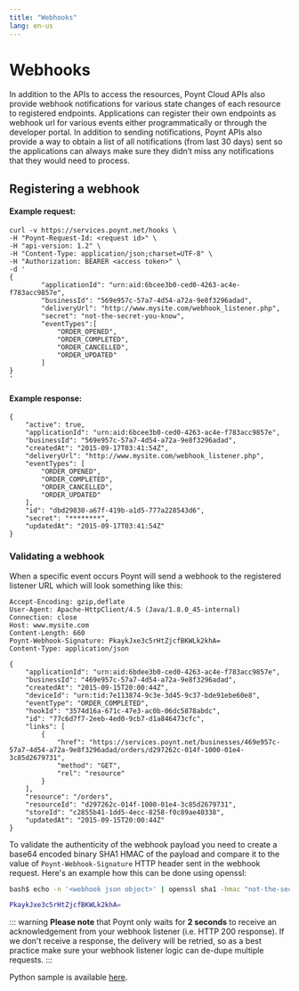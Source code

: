 ```yaml
---
title: "Webhooks"
lang: en-us
---
```

# Webhooks

In addition to the APIs to access the resources, Poynt Cloud APIs also provide webhook notifications for various state changes of each resource to registered endpoints. Applications can register their own endpoints as webhook url for various events either programmatically or through the developer portal. In addition to sending notifications, Poynt APIs also provide a way to obtain a list of all notifications (from last 30 days) sent so the applications can always make sure they didn’t miss any notifications that they would need to process.

## Registering a webhook

#### Example request:

~~~
curl -v https://services.poynt.net/hooks \
-H "Poynt-Request-Id: <request id>" \
-H "api-version: 1.2" \
-H "Content-Type: application/json;charset=UTF-8" \
-H "Authorization: BEARER <access token>" \
-d '
{
        "applicationId": "urn:aid:6bcee3b0-ced0-4263-ac4e-f783acc9857e",
        "businessId": "569e957c-57a7-4d54-a72a-9e8f3296adad",
        "deliveryUrl": "http://www.mysite.com/webhook_listener.php",
        "secret": "not-the-secret-you-know",
        "eventTypes":[
	        "ORDER_OPENED",
	        "ORDER_COMPLETED",
	        "ORDER_CANCELLED",
	        "ORDER_UPDATED"
        ]
}
'
~~~

#### Example response:

~~~
{
    "active": true,
    "applicationId": "urn:aid:6bcee3b0-ced0-4263-ac4e-f783acc9857e",
    "businessId": "569e957c-57a7-4d54-a72a-9e8f3296adad",
    "createdAt": "2015-09-17T03:41:54Z",
    "deliveryUrl": "http://www.mysite.com/webhook_listener.php",
    "eventTypes": [
        "ORDER_OPENED",
        "ORDER_COMPLETED",
        "ORDER_CANCELLED",
        "ORDER_UPDATED"
    ],
    "id": "dbd29830-a67f-419b-a1d5-777a228543d6",
    "secret": "********",
    "updatedAt": "2015-09-17T03:41:54Z"
}

~~~

### Validating a webhook

When a specific event occurs Poynt will send a webhook to the registered listener URL which will look something like this:

~~~
Accept-Encoding: gzip,deflate
User-Agent: Apache-HttpClient/4.5 (Java/1.8.0_45-internal)
Connection: close
Host: www.mysite.com
Content-Length: 660
Poynt-Webhook-Signature: PkaykJxe3c5rHtZjcfBKWLk2khA=
Content-Type: application/json

{
    "applicationId": "urn:aid:6bdee3b0-ced0-4263-ac4e-f783acc9857e",
    "businessId": "469e957c-57a7-4d54-a72a-9e8f3296adad",
    "createdAt": "2015-09-15T20:00:44Z",
    "deviceId": "urn:tid:7e113874-9c3e-3d45-9c37-bde91ebe60e8",
    "eventType": "ORDER_COMPLETED",
    "hookId": "3574d16a-671c-47e3-ac0b-06dc5878abdc",
    "id": "77c6d7f7-2eeb-4ed0-9cb7-d1a846473cfc",
    "links": [
        {
            "href": "https://services.poynt.net/businesses/469e957c-57a7-4d54-a72a-9e8f3296adad/orders/d297262c-014f-1000-01e4-3c85d2679731",
            "method": "GET",
            "rel": "resource"
        }
    ],
    "resource": "/orders",
    "resourceId": "d297262c-014f-1000-01e4-3c85d2679731",
    "storeId": "c2855b41-1dd5-4ecc-8258-f0c89ae40338",
    "updatedAt": "2015-09-15T20:00:44Z"
}
~~~

To validate the authenticity of the webhook payload you need to create a base64 encoded binary SHA1 HMAC of the payload and compare it to the value of `Poynt-Webhook-Signature` HTTP header sent in the webhook request. Here's an example how this can be done using openssl:

~~~bash
bash$ echo -n '<webhook json object>' | openssl sha1 -hmac "not-the-secret-you-know" -binary | base64

PkaykJxe3c5rHtZjcfBKWLk2khA=
~~~

::: warning
**Please note** that Poynt only waits for **2 seconds** to receive an acknowledgement from your webhook listener (i.e. HTTP 200 response). If we don't receive a response, the delivery will be retried, so as a best practice make sure your webhook listener logic can de-dupe multiple requests.
:::

Python sample is available [here](https://gist.github.com/peterkools/9a3f0eab3072cf6d97a8071ec3d47a39).